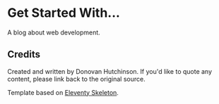 # Get Started With...

A blog about web development.

## Credits

Created and written by Donovan Hutchinson. If you'd like to quote any content, please link back to the original source.

Template based on [Eleventy Skeleton](https://github.com/spncrhrstn/eleventy-skeleton/).